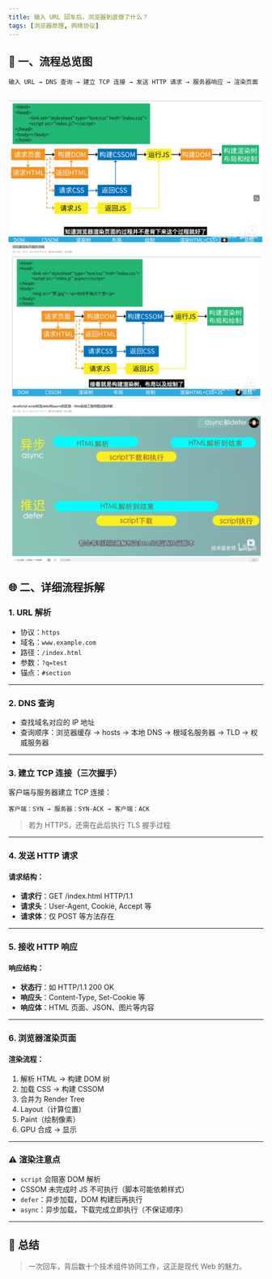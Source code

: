 ```yaml
---
title: 输入 URL 回车后，浏览器到底做了什么？
tags: [浏览器原理, 网络协议]
---
```



## 📍 一、流程总览图

```text
输入 URL → DNS 查询 → 建立 TCP 连接 → 发送 HTTP 请求 → 服务器响应 → 渲染页面
```
![alt text](image-2.png)
![alt text](image-3.png)
![alt text](image-4.png)
---

## 🌐 二、详细流程拆解

### 1. URL 解析

* 协议：`https`
* 域名：`www.example.com`
* 路径：`/index.html`
* 参数：`?q=test`
* 锚点：`#section`

---

### 2. DNS 查询

* 查找域名对应的 IP 地址
* 查询顺序：浏览器缓存 → hosts → 本地 DNS → 根域名服务器 → TLD → 权威服务器

---

### 3. 建立 TCP 连接（三次握手）

客户端与服务器建立 TCP 连接：

```text
客户端：SYN → 服务器：SYN-ACK → 客户端：ACK
```

> 若为 HTTPS，还需在此后执行 TLS 握手过程

---

### 4. 发送 HTTP 请求

#### 请求结构：

* **请求行**：GET /index.html HTTP/1.1
* **请求头**：User-Agent, Cookie, Accept 等
* **请求体**：仅 POST 等方法存在

---

### 5. 接收 HTTP 响应

#### 响应结构：

* **状态行**：如 HTTP/1.1 200 OK
* **响应头**：Content-Type, Set-Cookie 等
* **响应体**：HTML 页面、JSON、图片等内容

---

### 6. 浏览器渲染页面

#### 渲染流程：

1. 解析 HTML → 构建 DOM 树
2. 加载 CSS → 构建 CSSOM
3. 合并为 Render Tree
4. Layout（计算位置）
5. Paint（绘制像素）
6. GPU 合成 → 显示

---

### ⚠️ 渲染注意点

* `script` 会阻塞 DOM 解析
* CSSOM 未完成时 JS 不可执行（脚本可能依赖样式）
* `defer`：异步加载，DOM 构建后再执行
* `async`：异步加载，下载完成立即执行（不保证顺序）

---

## 💬 总结

> 一次回车，背后数十个技术组件协同工作，这正是现代 Web 的魅力。
